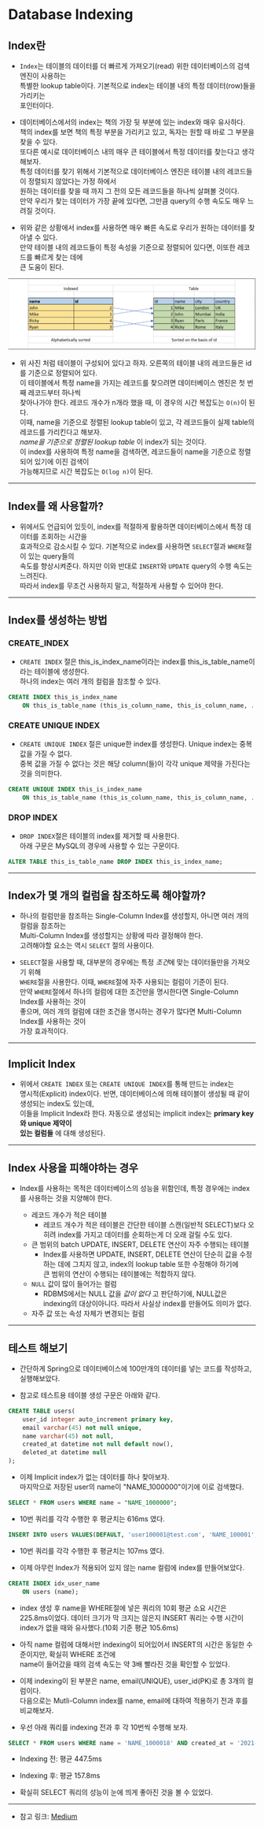 # Database Indexing

## Index란

- `Index`는 테이블의 데이터를 더 빠르게 가져오기(read) 위한 데이터베이스의 검색 엔진이 사용하는  
  특별한 lookup table이다. 기본적으로 index는 테이블 내의 특정 데이터(row)들을 가리키는  
  포인터이다.

- 데이터베이스에서의 index는 책의 가장 뒷 부분에 있는 index와 매우 유사하다.  
  책의 index를 보면 책의 특정 부분을 가리키고 있고, 독자는 원할 때 바로 그 부분을 찾을 수 있다.  
  또다른 예시로 데이터베이스 내의 매우 큰 테이블에서 특정 데이터를 찾는다고 생각해보자.  
  특정 데이터를 찾기 위해서 기본적으로 데이터베이스 엔진은 테이블 내의 레코드들이 정렬되지 않았다는 가정 하에서  
  원하는 데이터를 찾을 때 까지 그 전의 모든 레코드들을 하나씩 살펴볼 것이다.  
  만약 우리가 찾는 데이터가 가장 끝에 있다면, 그만큼 query의 수행 속도도 매우 느려질 것이다.

- 위와 같은 상황에서 index를 사용하면 매우 빠른 속도로 우리가 원하는 데이터를 찾아낼 수 있다.  
  만약 테이블 내의 레코드들이 특정 속성을 기준으로 정렬되어 있다면, 이또한 레코드를 빠르게 찾는 데에  
  큰 도움이 된다.

![picture 1](../../../images/d5d87051446a8f68970d7df3bb75d35b8c851e1b7cf5f241ea35514342d7faff.png)

- 위 사진 처럼 테이블이 구성되어 있다고 하자. 오른쪽의 테이블 내의 레코드들은 id를 기준으로 정렬되어 있다.  
  이 테이블에서 특정 name을 가지는 레코드를 찾으려면 데이터베이스 엔진은 첫 번째 레코드부터 하나씩  
  찾아나가야 한다. 레코드 개수가 n개라 했을 때, 이 경우의 시간 복잡도는 `O(n)`이 된다.  
  이때, name을 기준으로 정렬된 lookup table이 있고, 각 레코드들이 실제 table의 레코드를 가리킨다고 해보자.  
  _name을 기준으로 정렬된 lookup table_ 이 index가 되는 것이다.  
  이 index를 사용하여 특정 name을 검색하면, 레코드들이 name을 기준으로 정렬되어 있기에 이진 검색이  
  가능해지므로 시간 복잡도는 `O(log n)`이 된다.

<hr/>

## Index를 왜 사용할까?

- 위에서도 언급되어 있듯이, index를 적절하게 활용하면 데이터베이스에서 특정 데이터를 조회하는 시간을  
  효과적으로 감소시킬 수 있다. 기본적으로 index를 사용하면 `SELECT`절과 `WHERE`절이 있는 query들의  
  속도를 향상시켜준다. 하지만 이와 반대로 `INSERT`와 `UPDATE` query의 수행 속도는 느려진다.  
  따라서 index를 무조건 사용하지 말고, 적절하게 사용할 수 있어야 한다.

<hr/>

## Index를 생성하는 방법

### CREATE_INDEX

- `CREATE INDEX` 절은 this_is_index_name이라는 index를 this_is_table_name이라는 테이블에 생성한다.  
  하나의 index는 여러 개의 컬럼을 참조할 수 있다.

```sql
CREATE INDEX this_is_index_name
	ON this_is_table_name (this_is_column_name, this_is_column_name, ...);
```

### CREATE UNIQUE INDEX

- `CREATE UNIQUE INDEX` 절은 unique한 index를 생성한다. Unique index는 중복 값을 가질 수 없다.  
  중복 값을 가질 수 없다는 것은 해당 column(들)이 각각 unique 제약을 가진다는 것을 의미한다.

```sql
CREATE UNIQUE INDEX this_is_index_name
	ON this_is_table_name (this_is_column_name, this_is_column_name, ...);
```

### DROP INDEX

- `DROP INDEX`절은 테이블의 index를 제거할 때 사용한다.  
  아래 구문은 MySQL의 경우에 사용할 수 있는 구문이다.

```sql
ALTER TABLE this_is_table_name DROP INDEX this_is_index_name;
```

<hr/>

## Index가 몇 개의 컬럼을 참조하도록 해야할까?

- 하나의 컬럼만을 참조하는 Single-Column Index를 생성할지, 아니면 여러 개의 컬럼을 참조하는  
  Multi-Column Index를 생성할지는 상황에 따라 결정해야 한다.  
  고려해야할 요소는 역시 `SELECT` 절의 사용이다.

- `SELECT`절을 사용할 때, 대부분의 경우에는 특정 *조건*에 맞는 데이터들만을 가져오기 위해  
  `WHERE`절을 사용한다. 이때, `WHERE`절에 자주 사용되는 컬럼이 기준이 된다.  
  만약 `WHERE`절에서 하나의 컬럼에 대한 조건만을 명시한다면 Single-Column Index를 사용하는 것이  
  좋으며, 여러 개의 컬럼에 대한 조건을 명시하는 경우가 많다면 Multi-Column Index를 사용하는 것이  
  가장 효과적이다.

<hr/>

## Implicit Index

- 위에서 `CREATE INDEX` 또는 `CREATE UNIQUE INDEX`를 통해 만드는 index는  
  명시적(Explicit) index이다. 반면, 데이터베이스에 의해 테이블이 생성될 때 같이 생성되는 index도 있는데,  
  이들을 Implicit Index라 한다. 자동으로 생성되는 implicit index는 **primary key와 unique 제약이**  
  **있는 컬럼들** 에 대해 생성된다.

<hr/>

## Index 사용을 피해야하는 경우

- Index를 사용하는 목적은 데이터베이스의 성능을 위함인데, 특정 경우에는 index를 사용하는 것을 지양해야 한다.

  - 레코드 개수가 적은 테이블
    - 레코드 개수가 적은 테이블은 간단한 테이블 스캔(일반적 SELECT)보다 오히려 index를 가지고 데이터를 순회하는게 더 오래 걸릴 수도 있다.
  - 큰 범위의 batch UPDATE, INSERT, DELETE 연산이 자주 수행되는 테이블
    - Index를 사용하면 UPDATE, INSERT, DELETE 연산이 단순히 값을 수정하는 데에 그치지 않고, index의 lookup table 또한 수정해야 하기에  
      큰 범위의 연산이 수행되는 테이블에는 적합하지 않다.
  - `NULL` 값이 많이 들어가는 컬럼
    - RDBMS에서는 NULL 값을 _값이 없다_ 고 판단하기에, NULL값은 indexing의 대상이아니다. 따라서 사실상 index를 만들어도 의미가 없다.
  - 자주 값 또는 속성 자체가 변경되는 컬럼

<hr/>

## 테스트 해보기

- 간단하게 Spring으로 데이터베이스에 100만개의 데이터를 넣는 코드를 작성하고, 실행해보았다.

- 참고로 테스트용 테이블 생성 구문은 아래와 같다.

```sql
CREATE TABLE users(
    user_id integer auto_increment primary key,
    email varchar(45) not null unique,
    name varchar(45) not null,
    created_at datetime not null default now(),
    deleted_at datetime null
);
```

- 이제 Implicit index가 없는 데이터를 하나 찾아보자.  
  마지막으로 저장된 user의 name이 "NAME_1000000"이기에 이로 검색했다.

```sql
SELECT * FROM users WHERE name = "NAME_1000000";
```

- 10번 쿼리를 각각 수행한 후 평균치는 616ms 였다.

```sql
INSERT INTO users VALUES(DEFAULT, 'user100001@test.com', 'NAME_100001', DEFAULT, NULL);
```

- 10번 쿼리를 각각 수행한 후 평균치는 107ms 였다.

- 이제 아무런 Index가 적용되어 있지 않는 name 컬럼에 index를 만들어보았다.

```sql
CREATE INDEX idx_user_name
	ON users (name);
```

- index 생성 후 name을 WHERE절에 넣은 쿼리의 10회 평균 소요 시간은 225.8ms이었다.
  데이터 크기가 막 크지는 않은지 INSERT 쿼리는 수행 시간이 index가 없을 때와 유사했다.(10회 기준 평균 105.6ms)

- 아직 name 컬럼에 대해서만 indexing이 되어있어서 INSERT의 시간은 동일한 수준이지만, 확실히 WHERE 조건에  
  name이 들어갔을 때의 검색 속도는 약 3배 빨라진 것을 확인할 수 있었다.

- 이제 indexing이 된 부분은 name, email(UNIQUE), user_id(PK)로 총 3개의 컬럼이다.  
  다음으로는 Mutli-Column index를 name, email에 대하여 적용하기 전과 후를 비교해보자.

- 우선 아래 쿼리를 indexing 전과 후 각 10번씩 수행해 보자.

```sql
SELECT * FROM users WHERE name = 'NAME_1000018' AND created_at = '2021-08-17 14:23:12';
```

- Indexing 전: 평균 447.5ms
- Indexing 후: 평균 157.8ms

- 확실히 SELECT 쿼리의 성능이 눈에 띄게 좋아진 것을 볼 수 있었다.

<hr/>

- 참고 링크: <a href="https://medium.com/javarevisited/indexes-when-to-use-and-when-to-avoid-them-39c56e5a7329">Medium</a>

